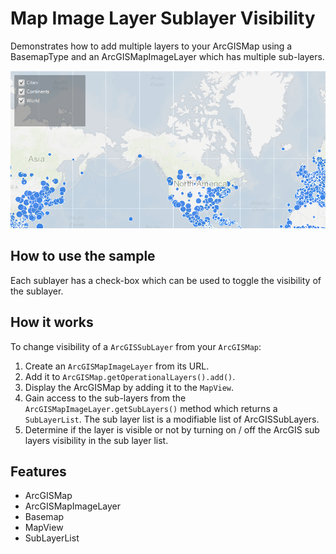 <h1>Map Image Layer Sublayer Visibility</h1>

<p>Demonstrates how to add multiple layers to your ArcGISMap using a BasemapType and an ArcGISMapImageLayer which has multiple sub-layers.</p>

<p><img src="MapImageLayerSublayerVisibility.png"/></p>

<h2>How to use the sample</h2>

<p>Each sublayer has a check-box which can be used to toggle the visibility of the sublayer.</p>

<h2>How it works</h2>

<p>To change visibility of a <code>ArcGISSubLayer</code> from your <code>ArcGISMap</code>:</p>

<ol>
    <li>Create an <code>ArcGISMapImageLayer</code> from its URL.</li>
    <li>Add it to <code>ArcGISMap.getOperationalLayers().add()</code>.</li>
    <li>Display the ArcGISMap by adding it to the <code>MapView</code>.</li>
    <li>Gain access to the sub-layers from the <code>ArcGISMapImageLayer.getSubLayers()</code> method which returns a <code>SubLayerList</code>. The sub layer list is a modifiable list of ArcGISSubLayers. </li>
    <li>Determine if the layer is visible or not by turning on / off the ArcGIS sub layers visibility in the sub layer list.</li>
</ol>

<h2>Features</h2>

<ul>
    <li>ArcGISMap</li>
    <li>ArcGISMapImageLayer</li>
    <li>Basemap</li>
    <li>MapView</li>
    <li>SubLayerList</li>
</ul>
